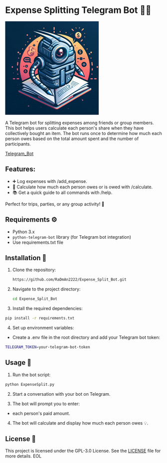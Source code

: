 # Expense Splitting Telegram Bot 🤖💸

<img src="novel and creative logo for Expense Splitter Bot.png" width="300">

A Telegram bot for splitting expenses among friends or group members. This bot helps users calculate each person's share when they have collectively bought an item. The bot runs once to determine how much each person owes based on the total amount spent and the number of participants.

[Telegram_Bot](https://t.me/Expense_Split_Bot)

## Features:

- ➕ Log expenses with /add_expense.
- 🧮 Calculate how much each person owes or is owed with /calculate.
- 📚 Get a quick guide to all commands with /help.

Perfect for trips, parties, or any group activity! 🎉

## Requirements ⚙️

- Python 3.x
- `python-telegram-bot` library (for Telegram bot integration)
- Use requirements.txt file

## Installation 🚀

1. Clone the repository:
   ```bash
   https://github.com/RaDmAn2222/Expense_Split_Bot.git
   ```
2. Navigate to the project directory:
   ```bash
   cd Expense_Split_Bot
   ```
3. Install the required dependencies:
  ```bash
  pip install -r requirements.txt
```
4. Set up environment variables:
  - Create a .env file in the root directory and add your Telegram bot token:
  ```bash
  TELEGRAM_TOKEN=your-telegram-bot-token
```

## Usage 📝

1. Run the bot script:
```bash
python ExpenseSplit.py
```
2. Start a conversation with your bot on Telegram.

3. The bot will prompt you to enter:
- each person's paid amount.

4. The bot will calculate and display how much each person owes 💡.

## License 📄

This project is licensed under the GPL-3.0 License. See the [LICENSE](LICENSE) file for more details.
EOL
